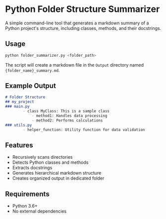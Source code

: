 # Python Folder Structure Summarizer

A simple command-line tool that generates a markdown summary of a Python project's structure, including classes, methods, and their docstrings.

## Usage

```bash
python folder_summarizer.py <folder_path>
```

The script will create a markdown file in the `Output` directory named `{folder_name}_summary.md`.

## Example Output

```markdown
# Folder Structure
## my_project
### main.py
        - class MyClass: This is a sample class
            - method1: Handles data processing
            - method2: Performs calculations
### utils.py
        - helper_function: Utility function for data validation
```

## Features

- Recursively scans directories
- Detects Python classes and methods
- Extracts docstrings
- Generates hierarchical markdown structure
- Creates organized output in dedicated folder

## Requirements

- Python 3.6+
- No external dependencies
